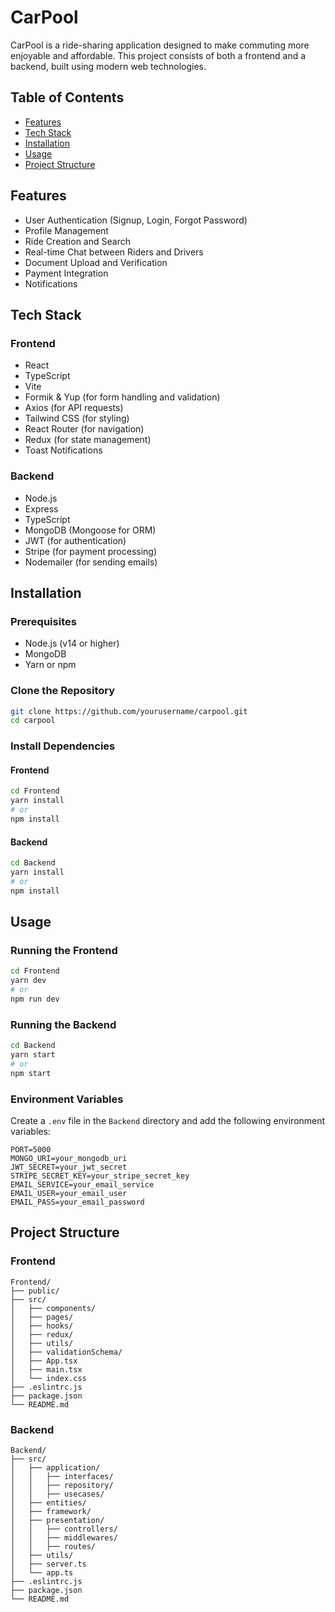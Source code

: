 

# CarPool

CarPool is a ride-sharing application designed to make commuting more enjoyable and affordable. This project consists of both a frontend and a backend, built using modern web technologies.

## Table of Contents

- [Features](#features)
- [Tech Stack](#tech-stack)
- [Installation](#installation)
- [Usage](#usage)
- [Project Structure](#project-structure)

## Features

- User Authentication (Signup, Login, Forgot Password)
- Profile Management
- Ride Creation and Search
- Real-time Chat between Riders and Drivers
- Document Upload and Verification
- Payment Integration
- Notifications

## Tech Stack

### Frontend

- React
- TypeScript
- Vite
- Formik & Yup (for form handling and validation)
- Axios (for API requests)
- Tailwind CSS (for styling)
- React Router (for navigation)
- Redux (for state management)
- Toast Notifications

### Backend

- Node.js
- Express
- TypeScript
- MongoDB (Mongoose for ORM)
- JWT (for authentication)
- Stripe (for payment processing)
- Nodemailer (for sending emails)

## Installation

### Prerequisites

- Node.js (v14 or higher)
- MongoDB
- Yarn or npm

### Clone the Repository

```bash
git clone https://github.com/yourusername/carpool.git
cd carpool
```

### Install Dependencies

#### Frontend

```bash
cd Frontend
yarn install
# or
npm install
```

#### Backend

```bash
cd Backend
yarn install
# or
npm install
```

## Usage

### Running the Frontend

```bash
cd Frontend
yarn dev
# or
npm run dev
```

### Running the Backend

```bash
cd Backend
yarn start
# or
npm start
```

### Environment Variables

Create a `.env` file in the `Backend` directory and add the following environment variables:

```
PORT=5000
MONGO_URI=your_mongodb_uri
JWT_SECRET=your_jwt_secret
STRIPE_SECRET_KEY=your_stripe_secret_key
EMAIL_SERVICE=your_email_service
EMAIL_USER=your_email_user
EMAIL_PASS=your_email_password
```

## Project Structure

### Frontend

```
Frontend/
├── public/
├── src/
│   ├── components/
│   ├── pages/
│   ├── hooks/
│   ├── redux/
│   ├── utils/
│   ├── validationSchema/
│   ├── App.tsx
│   ├── main.tsx
│   └── index.css
├── .eslintrc.js
├── package.json
└── README.md
```

### Backend

```
Backend/
├── src/
│   ├── application/
│   │   ├── interfaces/
│   │   ├── repository/
│   │   ├── usecases/
│   ├── entities/
│   ├── framework/
│   ├── presentation/
│   │   ├── controllers/
│   │   ├── middlewares/
│   │   ├── routes/
│   ├── utils/
│   ├── server.ts
│   └── app.ts
├── .eslintrc.js
├── package.json
└── README.md
```


